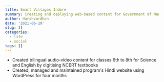 ```yaml
---
title: Smart Villages Indore
summary: Creating and deploying web-based content for Government of Madhya Pradesh
author: Harshvardhan
date: '2021-06-19'
slug: []
categories:
  - life
  - social
tags: []
---
```


* Created bilingual audio-video content for classes 6th to 8th for Science and English by digitising NCERT textbooks
* Created, managed and maintained program's Hindi website using WordPress for four months
